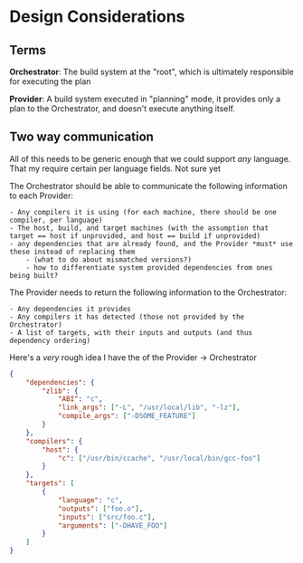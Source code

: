# Design Considerations

## Terms

__Orchestrator__: The build system at the "root", which is ultimately responsible for executing the plan

__Provider__: A build system executed in "planning" mode, it provides only a plan to the Orchestrator, and doesn't execute anything itself.

## Two way communication

All of this needs to be generic enough that we could support *any* language. That my require certain per language fields. Not sure yet

The Orchestrator should be able to communicate the following information to each Provider:

    - Any compilers it is using (for each machine, there should be one compiler, per language)
    - The host, build, and target machines (with the assumption that target == host if unprovided, and host == build if unprovided)
    - any dependencies that are already found, and the Provider *must* use these instead of replacing them 
        - (what to do about mismatched versions?)
        - how to differentiate system provided dependencies from ones being built?

The Provider needs to return the following information to the Orchestrator:

    - Any dependencies it provides
    - Any compilers it has detected (those not provided by the Orchestrator)
    - A list of targets, with their inputs and outputs (and thus dependency ordering)

Here's a *very* rough idea I have the of the Provider -> Orchestrator
```json
{
    "dependencies": {
        "zlib": {
            "ABI": "c",
            "link_args": ["-L", "/usr/local/lib", "-lz"],
            "compile_args": ["-DSOME_FEATURE"]
        }
    },
    "compilers": {
        "host": {
            "c": ["/usr/bin/ccache", "/usr/local/bin/gcc-foo"]
        }
    },
    "targets": [
        {
            "language": "c",
            "outputs": ["foo.o"],
            "inputs": ["src/foo.c"],
            "arguments": ["-DHAVE_FOO"]
        }
    ]
}
```
